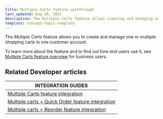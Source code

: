 ```yaml
---
title: Multiple Carts feature walkthrough
last_updated: Aug 18, 2021
description: The Multiple Carts feature allows creating and managing one or multiple shopping carts in one customer account.
template: concept-topic-template
---
```


The _Multiple Carts_ feature allows you to create and manage one or multiple shopping carts in one customer account.


To learn more about the feature and to find out how end users use it, see [Multiple Carts feature overview](/docs/scos/user/features/{{page.version}}/multiple-carts-feature-overview.html) for business users.


## Related Developer articles

|INTEGRATION GUIDES  |
|---------|
| [Multiple Carts feature integration](/docs/scos/dev/migration-and-integration/{{page.version}}/feature-integration-guides/multiple-carts-feature-integration.html)  |
| [Multiple carts + Quick Order feature integration](/docs/scos/dev/migration-and-integration/{{page.version}}/feature-integration-guides/multiple-carts-quick-order-feature-integration.html)  |
| [Multiple carts + Reorder feature integration](/docs/scos/dev/migration-and-integration/{{page.version}}/feature-integration-guides/multiple-carts-reorder-feature-integration.html)   |
